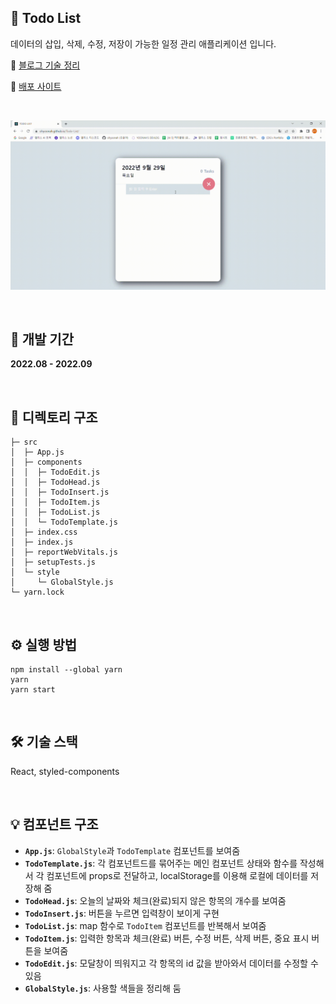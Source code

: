 ## 📝 Todo List

데이터의 삽입, 삭제, 수정, 저장이 가능한 일정 관리 애플리케이션 입니다.

🔗 [블로그 기술 정리](https://ohyoonah.github.io/project/2022-09-18-todolist/)

🔗 [배포 사이트](https://ohyoonah.github.io/todo_list/)

<br>

![시연](public/test.gif)

<br>

## 📅 개발 기간

**2022.08 - 2022.09**

<br>

## 📂 디렉토리 구조

```
├─ src
│  ├─ App.js
│  ├─ components
│  │  ├─ TodoEdit.js
│  │  ├─ TodoHead.js
│  │  ├─ TodoInsert.js
│  │  ├─ TodoItem.js
│  │  ├─ TodoList.js
│  │  └─ TodoTemplate.js
│  ├─ index.css
│  ├─ index.js
│  ├─ reportWebVitals.js
│  ├─ setupTests.js
│  └─ style
│     └─ GlobalStyle.js
└─ yarn.lock
```

<br>

## ⚙ 실행 방법

```
npm install --global yarn
yarn
yarn start
```

<br>

## 🛠 기술 스택

React, styled-components

<br>

## 💡 컴포넌트 구조

- **`App.js`**: `GlobalStyle`과 `TodoTemplate` 컴포넌트를 보여줌
- **`TodoTemplate.js`**: 각 컴포넌트드를 묶어주는 메인 컴포넌트 상태와 함수를 작성해서 각 컴포넌트에 props로 전달하고, localStorage를 이용해 로컬에 데이터를 저장해 줌
- **`TodoHead.js`**: 오늘의 날짜와 체크(완료)되지 않은 항목의 개수를 보여줌
- **`TodoInsert.js`**: 버튼을 누르면 입력창이 보이게 구현
- **`TodoList.js`**: map 함수로 `TodoItem` 컴포넌트를 반복해서 보여줌
- **`TodoItem.js`**: 입력한 항목과 체크(완료) 버튼, 수정 버튼, 삭제 버튼, 중요 표시 버튼을 보여줌
- **`TodoEdit.js`**: 모달창이 띄워지고 각 항목의 id 값을 받아와서 데이터를 수정할 수 있음
- **`GlobalStyle.js`**: 사용할 색들을 정리해 둠
